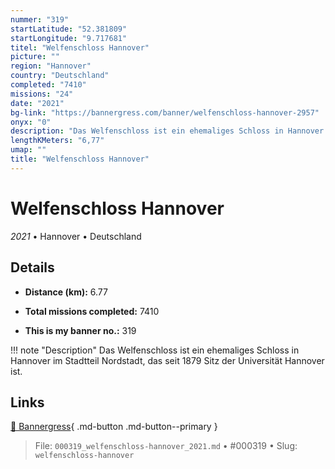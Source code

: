 ```yaml
---
nummer: "319"
startLatitude: "52.381809"
startLongitude: "9.717681"
titel: "Welfenschloss Hannover"
picture: ""
region: "Hannover"
country: "Deutschland"
completed: "7410"
missions: "24"
date: "2021"
bg-link: "https://bannergress.com/banner/welfenschloss-hannover-2957"
onyx: "0"
description: "Das Welfenschloss ist ein ehemaliges Schloss in Hannover im Stadtteil Nordstadt, das seit 1879 Sitz der Universität Hannover ist."
lengthKMeters: "6,77"
umap: ""
title: "Welfenschloss Hannover"
---
```

# Welfenschloss Hannover

*2021* • Hannover • Deutschland



## Details
- **Distance (km):** 6.77

- **Total missions completed:** 7410
- **This is my banner no.:** 319


!!! note "Description"
    Das Welfenschloss ist ein ehemaliges Schloss in Hannover im Stadtteil Nordstadt, das seit 1879 Sitz der Universität Hannover ist.



## Links
[🔗 Bannergress](https://bannergress.com/banner/welfenschloss-hannover-2957){ .md-button .md-button--primary }



> File: `000319_welfenschloss-hannover_2021.md` • #000319 • Slug: `welfenschloss-hannover`
